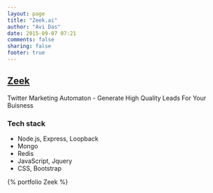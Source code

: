```yaml
---
layout: page
title: "Zeek.ai"
author: "Avi Das"
date: 2015-09-07 07:21
comments: false
sharing: false
footer: true
---
```


## [Zeek](http://www.zeek.ai/)

Twitter Marketing Automaton - Generate High Quality Leads For Your Buisness

### Tech stack
- Node.js, Express, Loopback
- Mongo
- Redis
- JavaScript, Jquery
- CSS, Bootstrap

{% portfolio Zeek %}
